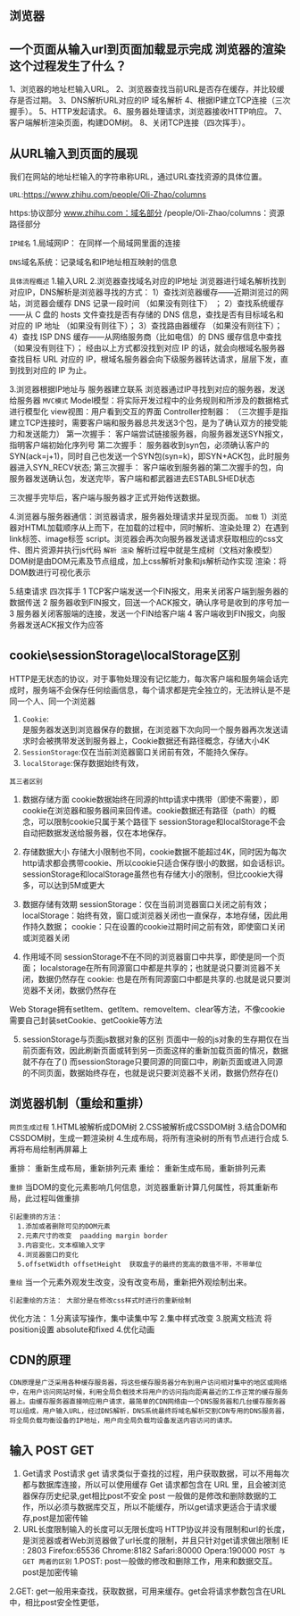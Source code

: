 ## 浏览器

## 一个页面从输入url到页面加载显示完成 浏览器的渲染 这个过程发生了什么？
 1、浏览器的地址栏输入URL。
 2、浏览器查找当前URL是否存在缓存，并比较缓存是否过期。
 3、DNS解析URL对应的IP  域名解析 
 4、根据IP建立TCP连接（三次握手）。
 5、HTTP发起请求。
 6、服务器处理请求，浏览器接收HTTP响应。
 7、客户端解析渲染页面，构建DOM树。
 8、关闭TCP连接（四次挥手）。


## 从URL输入到页面的展现

  我们在网站的地址栏输入的字符串称URL，通过URL查找资源的具体位置。
  
  `URL`:https://www.zhihu.com/people/Oli-Zhao/columns
  
  https:协议部分
  www.zhihu.com：域名部分
  /people/Oli-Zhao/columns：资源路径部分

  `IP域名`
    1.局域网IP： 在同样一个局域网里面的连接

  `DNS`域名系统：记录域名和IP地址相互映射的信息



  `具体流程概述`
  1.输入URL
  2.浏览器查找域名对应的IP地址
      浏览器进行域名解析找到对应IP，DNS解析是浏览器寻找的方式：
        1）查找浏览器缓存——近期浏览过的网站，浏览器会缓存 DNS 记录一段时间 （如果没有则往下） ；
        2）查找系统缓存——从 C 盘的 hosts 文件查找是否有存储的 DNS 信息，查找是否有目标域名和对应的 IP 地址 （如果没有则往下）；
        3）查找路由器缓存 （如果没有则往下）；
        4）查找 ISP DNS 缓存——从网络服务商（比如电信）的 DNS 缓存信息中查找（如果没有则往下）；
        经由以上方式都没找到对应 IP 的话，就会向根域名服务器查找目标 URL 对应的 IP，根域名服务器会向下级服务器转达请求，层层下发，直到找到对应的 IP 为止。

  3.浏览器根据IP地址与 服务器建立联系  浏览器通过IP寻找到对应的服务器，发送给服务器
        `MVC模式`
        Model模型：将实际开发过程中的业务规则和所涉及的数据格式进行模型化
        view视图：用户看到交互的界面
        Controller控制器：
    （三次握手是指建立TCP连接时，需要客户端和服务器总共发送3个包，是为了确认双方的接受能力和发送能力）
    第一次握手： 客户端尝试链接服务器，向服务器发送SYN报文，指明客户端初始化序列号
    第二次握手： 服务器收到syn包，必须确认客户的SYN(ack=j+1)，同时自己也发送一个SYN包(syn=k)，即SYN+ACK包，此时服务器进入SYN_RECV状态;
    第三次握手： 客户端收到服务器的第二次握手的包，向服务器发送确认包，发送完毕，客户端和都武器进去ESTABLSHED状态

  三次握手完毕后，客户端与服务器才正式开始传送数据。

  4.浏览器与服务器通信：浏览器请求，服务器处理请求并呈现页面。
    `加载` 
        1）浏览器对HTML加载顺序从上而下，在加载的过程中，同时解析、渲染处理
        2）在遇到link标签、image标签 script。浏览器会再次向服务器发送请求获取相应的css文件、图片资源并执行js代码
      `解析 渲染`
      解析过程中就是生成树（文档对象模型）
      DOM树是由DOM元素及节点组成，加上css解析对象和js解析动作实现
      渲染：将DOM数进行可视化表示

  5.结束请求 四次挥手
    1 TCP客户端发送一个FIN报文，用来关闭客户端到服务器的数据传送
    2 服务器收到FIN报文，回送一个ACK报文，确认序号是收到的序号加一
    3 服务器关闭客服端的连接，发送一个FIN给客户端
    4 客户端收到FIN报文，向服务器发送ACK报文作为应答 


## cookie\sessionStorage\localStorage区别
HTTP是无状态的协议，对于事物处理没有记忆能力，每次客户端和服务端会话完成时，服务端不会保存任何绘画信息，每个请求都是完全独立的，无法辨认是不是同一个人、同一个浏览器
1. `Cookie`:  
    是服务器发送到浏览器保存的数据，在浏览器下次向同一个服务器再次发送请求时会被携带发送到服务器上，Cookie数据还有路径概念，存储大小4K
2. `SessionStorage`:仅在当前浏览器窗口关闭前有效，不能持久保存。
3. `localStorage`:保存数据始终有效，



`其三者区别`
1. 数据存储方面
cookie数据始终在同源的http请求中携带（即使不需要），即cookie在浏览器和服务器间来回传递。cookie数据还有路径（path）的概念，可以限制cookie只属于某个路径下
sessionStorage和localStorage不会自动把数据发送给服务器，仅在本地保存。


2. 存储数据大小
存储大小限制也不同，cookie数据不能超过4K，同时因为每次http请求都会携带cookie、所以cookie只适合保存很小的数据，如会话标识。
sessionStorage和localStorage虽然也有存储大小的限制，但比cookie大得多，可以达到5M或更大


3. 数据存储有效期
sessionStorage：仅在当前浏览器窗口关闭之前有效；
localStorage：始终有效，窗口或浏览器关闭也一直保存，本地存储，因此用作持久数据；
cookie：只在设置的cookie过期时间之前有效，即使窗口关闭或浏览器关闭


4. 作用域不同
sessionStorage不在不同的浏览器窗口中共享，即使是同一个页面；
localstorage在所有同源窗口中都是共享的；也就是说只要浏览器不关闭，数据仍然存在
cookie: 也是在所有同源窗口中都是共享的.也就是说只要浏览器不关闭，数据仍然存在


Web Storage拥有setItem、getItem、removeItem、clear等方法，不像cookie需要自己封装setCookie、getCookie等方法

5. sessionStorage与页面js数据对象的区别
页面中一般的js对象的生存期仅在当前页面有效，因此刷新页面或转到另一页面这样的重新加载页面的情况，数据就不存在了()
而sessionStorage只要同源的同窗口中，刷新页面或进入同源的不同页面，数据始终存在，也就是说只要浏览器不关闭，数据仍然存在()


## 浏览器机制（重绘和重排）
  `网页生成过程`
      1.HTML被解析成DOM树
      2.CSS被解析成CSSDOM树
      3.结合DOM和CSSDOM树，生成一颗渲染树
      4.生成布局，将所有渲染树的所有节点进行合成
      5.再将布局绘制再屏幕上

  重排： 重新生成布局，重新排列元素
  重绘： 重新生成布局，重新排列元素
  
  `重排`
    当DOM的变化元素影响几何信息，浏览器重新计算几何属性，将其重新布局，此过程叫做重排

    引起重排的方法：
      1.添加或者删除可见的DOM元素
      2.元素尺寸的改变  paadding margin border
      3.内容变化，文本框输入文字
      4.浏览器窗口的变化
      5.offsetWidth offsetHeight  获取盒子的最终的宽高的数值不带，不带单位
    
  `重绘`
    当一个元素外观发生改变，没有改变布局，重新把外观绘制出来。

    引起重绘的方法： 大部分是在修改css样式时进行的重新绘制

  优化方法：
    1.分离读写操作，集中读集中写
    2.集中样式改变
    3.脱离文档流 将position设置 absolute和fixed
    4.优化动画


  ## CDN的原理
    CDN原理是广泛采用各种缓存服务器，将这些缓存服务器分布到用户访问相对集中的地区或网络中，在用户访问网站时候，利用全局负载技术将用户的访问指向距离最近的工作正常的缓存服务器上。由缓存服务器直接响应用户请求，最简单的CDN网络由一个DNS服务器和几台缓存服务器可以组成，用户输入URL，经过DNS解析，DNS系统最终将域名解析交割CDN专用的DNS服务器，将全局负载均衡设备的IP地址，用户向全局负载均设备发送内容访问的请求。



  
## 输入 POST GET
  1. Get请求   Post请求
 get  请求类似于查找的过程，用户获取数据，可以不用每次都与数据库连接，所以可以使用缓存 Get 请求都包含在 URL 里，且会被浏览器保存历史纪录,get相比post不安全
 post 一般做的是修改和删除数据的工作，所以必须与数据库交互，所以不能缓存，所以get请求更适合于请求缓存,post是加密传输
  2. URL长度限制输入的长度可以无限长度吗
HTTP协议并没有限制和url的长度，是浏览器或者Web浏览器做了url长度的限制，并且只针对get请求做出限制
  IE : 2803
  Firefox:65536
  Chrome:8182
  Safari:80000
  Opera:190000
`POST 与 GET 两者的区别`
  1.POST: post一般做的修改和删除工作，用来和数据交互。post是加密传输

  2.GET: get一般用来查找，获取数据，可用来缓存。get会将请求参数包含在URL中，相比post安全性更低，




  